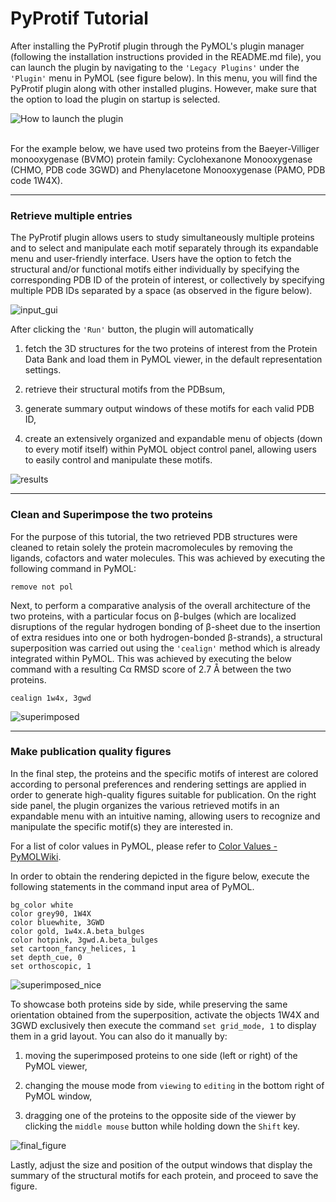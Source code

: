 # PyProtif Tutorial

After installing the PyProtif plugin through the PyMOL's plugin manager (following the installation instructions provided in the README.md file), you can launch the plugin by navigating to the `'Legacy Plugins'` under the `'Plugin'` menu in PyMOL (see figure below). In this menu, you will find the PyProtif plugin along with other installed plugins. However, make sure that the option to load the plugin on startup is selected.

<img src="file:///C:/Users/rebeh/OneDrive%20-%20Lebanese%20American%20University/Documents/manuscripts%20in%20progress/Plugin_Motifs/AMAC_Submission/Revision/Tutorial/Images/where_find_plugin.png" title="" alt="How to launch the plugin" data-align="center">

<br>For the example below, we have used two proteins from the Baeyer-Villiger monooxygenase (BVMO) protein family: Cyclohexanone Monooxygenase (CHMO, PDB code 3GWD) and Phenylacetone Monooxygenase (PAMO, PDB code 1W4X).

---

### Retrieve multiple entries

The PyProtif plugin allows users to study simultaneously multiple proteins and to select and manipulate each motif separately through its expandable menu and user-friendly interface. Users have the option to fetch the structural and/or functional motifs either individually by specifying the corresponding PDB ID of the protein of interest, or collectively by specifying multiple PDB IDs separated by a space (as observed in the figure below).

![input_gui](C:\Users\rebeh\OneDrive%20-%20Lebanese%20American%20University\Documents\manuscripts%20in%20progress\Plugin_Motifs\AMAC_Submission\Revision\Tutorial\Images\input_gui.png)

After clicking the `'Run'` button, the plugin will automatically 

1. fetch the 3D structures for the two proteins of interest from the Protein Data Bank and load them in PyMOL viewer, in the default representation settings.

2. retrieve their structural motifs from the PDBsum, 

3. generate summary output windows of these motifs for each valid PDB ID,

4. create an extensively organized and expandable menu of objects (down to every motif itself) within PyMOL object control panel, allowing users to easily control and manipulate these motifs.

![results](C:\Users\rebeh\OneDrive%20-%20Lebanese%20American%20University\Documents\manuscripts%20in%20progress\Plugin_Motifs\AMAC_Submission\Revision\Tutorial\Images\fetching.png)

---

### Clean and Superimpose the two proteins

For the purpose of this tutorial, the two retrieved PDB structures were cleaned to retain solely the protein macromolecules by removing the ligands, cofactors and water molecules. This was achieved by executing the following command in PyMOL:

```
remove not pol
```

Next, to perform a comparative analysis of the overall architecture of the two proteins, with a particular focus on β-bulges (which are localized disruptions of the regular hydrogen bonding of β-sheet due to the insertion of extra residues into one or both hydrogen-bonded β-strands), a structural superposition was carried out using the `'cealign'` method which is already integrated within PyMOL. This was achieved by executing the below command with a resulting Cα RMSD score of 2.7 Å between the two proteins.

```
cealign 1w4x, 3gwd
```

![superimposed](C:\Users\rebeh\OneDrive%20-%20Lebanese%20American%20University\Documents\manuscripts%20in%20progress\Plugin_Motifs\AMAC_Submission\Revision\Tutorial\Images\superimposed.png)

---

### Make publication quality figures

In the final step, the proteins and the specific motifs of interest are colored according to personal preferences and rendering settings are applied in order to generate high-quality figures suitable for publication. On the right side panel, the plugin organizes the various retrieved motifs in an expandable menu with an intuitive naming, allowing users to recognize and manipulate the specific motif(s) they are interested in.

For a list of color values in PyMOL, please refer to [Color Values - PyMOLWiki](https://pymolwiki.org/index.php/Color_Values). 

In order to obtain the rendering depicted in the figure below, execute the following statements in the command input area of PyMOL. 

```
bg_color white
color grey90, 1W4X
color bluewhite, 3GWD
color gold, 1w4x.A.beta_bulges
color hotpink, 3gwd.A.beta_bulges
set cartoon_fancy_helices, 1
set depth_cue, 0
set orthoscopic, 1
```

![superimposed_nice](C:\Users\rebeh\OneDrive%20-%20Lebanese%20American%20University\Documents\manuscripts%20in%20progress\Plugin_Motifs\AMAC_Submission\Revision\Tutorial\Images\superimposed-nice.png)



To showcase both proteins side by side, while preserving the same orientation obtained from the superposition, activate the objects 1W4X and 3GWD exclusively then execute the command `set grid_mode, 1` to display them in a grid layout. You can also do it manually by:

1. moving the superimposed proteins to one side (left or right) of the PyMOL viewer,

2. changing the mouse mode from `viewing` to `editing` in the bottom right of PyMOL window,

3. dragging one of the proteins to the opposite side of the viewer by clicking the `middle mouse` button while holding down the `Shift` key.



![final_figure](C:\Users\rebeh\OneDrive%20-%20Lebanese%20American%20University\Documents\manuscripts%20in%20progress\Plugin_Motifs\AMAC_Submission\Revision\Tutorial\Images\final.png)



Lastly, adjust the size and position of the output windows that display the summary of the structural motifs for each protein, and proceed to save the figure.
